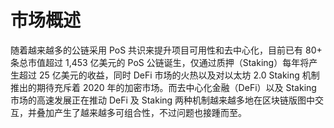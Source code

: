 # 市场概述

随着越来越多的公链采用 PoS 共识来提升项目可用性和去中心化，目前已有 80+ 条总市值超过 1,453 亿美元的 PoS 公链诞生，仅通过质押（Staking）每年将产生超过 25 亿美元的收益，同时 DeFi 市场的火热以及对以太坊 2.0 Staking 机制推出的期待充斥着 2020 年的加密市场。而去中心化金融（DeFi）以及 Staking 市场的高速发展正在推动 DeFi 及 Staking 两种机制越来越多地在区块链版图中交互，并叠加产生了越来越多可组合性，不过问题也接踵而至。